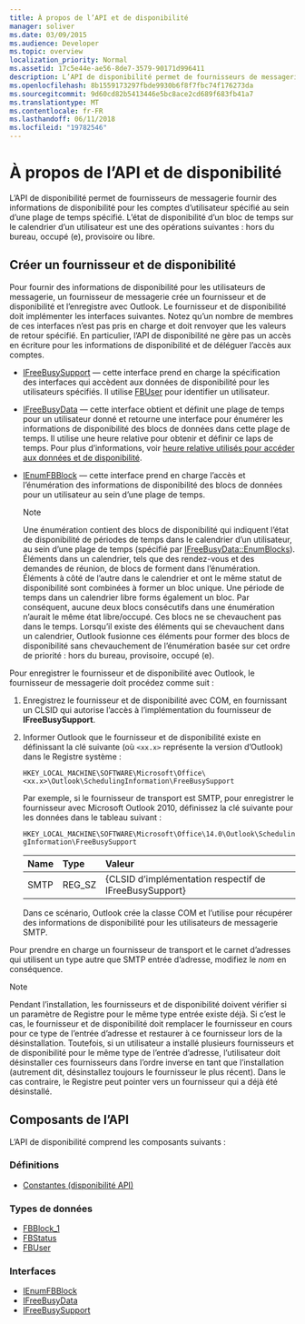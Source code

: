 ```yaml
---
title: À propos de l’API et de disponibilité
manager: soliver
ms.date: 03/09/2015
ms.audience: Developer
ms.topic: overview
localization_priority: Normal
ms.assetid: 17c5e44e-ae56-8de7-3579-90171d996411
description: L’API de disponibilité permet de fournisseurs de messagerie fournir des informations de disponibilité pour les comptes d’utilisateur spécifié au sein d’une plage de temps spécifié.
ms.openlocfilehash: 8b1559173297fbde9930b6f8f7fbc74f176273da
ms.sourcegitcommit: 9d60cd82b5413446e5bc8ace2cd689f683fb41a7
ms.translationtype: MT
ms.contentlocale: fr-FR
ms.lasthandoff: 06/11/2018
ms.locfileid: "19782546"
---
```

# <a name="about-the-freebusy-api"></a>À propos de l’API et de disponibilité

L’API de disponibilité permet de fournisseurs de messagerie fournir des informations de disponibilité pour les comptes d’utilisateur spécifié au sein d’une plage de temps spécifié. L’état de disponibilité d’un bloc de temps sur le calendrier d’un utilisateur est une des opérations suivantes : hors du bureau, occupé (e), provisoire ou libre.
  
## <a name="create-a-freebusy-provider"></a>Créer un fournisseur et de disponibilité

Pour fournir des informations de disponibilité pour les utilisateurs de messagerie, un fournisseur de messagerie crée un fournisseur et de disponibilité et l’enregistre avec Outlook. Le fournisseur et de disponibilité doit implémenter les interfaces suivantes. Notez qu’un nombre de membres de ces interfaces n’est pas pris en charge et doit renvoyer que les valeurs de retour spécifié. En particulier, l’API de disponibilité ne gère pas un accès en écriture pour les informations de disponibilité et de déléguer l’accès aux comptes.
  
- [IFreeBusySupport](ifreebusysupport.md) — cette interface prend en charge la spécification des interfaces qui accèdent aux données de disponibilité pour les utilisateurs spécifiés. Il utilise [FBUser](fbuser.md) pour identifier un utilisateur. 
    
- [IFreeBusyData](ifreebusydata.md) — cette interface obtient et définit une plage de temps pour un utilisateur donné et retourne une interface pour énumérer les informations de disponibilité des blocs de données dans cette plage de temps. Il utilise une heure relative pour obtenir et définir ce laps de temps. Pour plus d’informations, voir [heure relative utilisés pour accéder aux données et de disponibilité](how-to-use-relative-time-to-access-free-busy-data.md).
    
- [IEnumFBBlock](ienumfbblock.md) — cette interface prend en charge l’accès et l’énumération des informations de disponibilité des blocs de données pour un utilisateur au sein d’une plage de temps. 
    
   > [!NOTE]
   > Une énumération contient des blocs de disponibilité qui indiquent l’état de disponibilité de périodes de temps dans le calendrier d’un utilisateur, au sein d’une plage de temps (spécifié par [IFreeBusyData::EnumBlocks](ifreebusydata-enumblocks.md)). Éléments dans un calendrier, tels que des rendez-vous et des demandes de réunion, de blocs de forment dans l’énumération. Éléments à côté de l’autre dans le calendrier et ont le même statut de disponibilité sont combinées à former un bloc unique. Une période de temps dans un calendrier libre forms également un bloc. Par conséquent, aucune deux blocs consécutifs dans une énumération n’aurait le même état libre/occupé. Ces blocs ne se chevauchent pas dans le temps. Lorsqu’il existe des éléments qui se chevauchent dans un calendrier, Outlook fusionne ces éléments pour former des blocs de disponibilité sans chevauchement de l’énumération basée sur cet ordre de priorité : hors du bureau, provisoire, occupé (e). 
  
Pour enregistrer le fournisseur et de disponibilité avec Outlook, le fournisseur de messagerie doit procédez comme suit :
  
1. Enregistrez le fournisseur et de disponibilité avec COM, en fournissant un CLSID qui autorise l’accès à l’implémentation du fournisseur de **IFreeBusySupport**. 
    
2. Informer Outlook que le fournisseur et de disponibilité existe en définissant la clé suivante (où `<xx.x>` représente la version d’Outlook) dans le Registre système : 
    
   `HKEY_LOCAL_MACHINE\SOFTWARE\Microsoft\Office\<xx.x>\Outlook\SchedulingInformation\FreeBusySupport`
    
   Par exemple, si le fournisseur de transport est SMTP, pour enregistrer le fournisseur avec Microsoft Outlook 2010, définissez la clé suivante pour les données dans le tableau suivant : 
    
   `HKEY_LOCAL_MACHINE\SOFTWARE\Microsoft\Office\14.0\Outlook\SchedulingInformation\FreeBusySupport`
    
   |Name |Type |Valeur |
   |:-----|:-----|:-----|
   |SMTP  |REG_SZ  |{CLSID d’implémentation respectif de IFreeBusySupport}  |
   
   Dans ce scénario, Outlook crée la classe COM et l’utilise pour récupérer des informations de disponibilité pour les utilisateurs de messagerie SMTP.
    
Pour prendre en charge un fournisseur de transport et le carnet d’adresses qui utilisent un type autre que SMTP entrée d’adresse, modifiez le *nom* en conséquence. 
  
> [!NOTE]
> Pendant l’installation, les fournisseurs et de disponibilité doivent vérifier si un paramètre de Registre pour le même type entrée existe déjà. Si c’est le cas, le fournisseur et de disponibilité doit remplacer le fournisseur en cours pour ce type de l’entrée d’adresse et restaurer à ce fournisseur lors de la désinstallation. Toutefois, si un utilisateur a installé plusieurs fournisseurs et de disponibilité pour le même type de l’entrée d’adresse, l’utilisateur doit désinstaller ces fournisseurs dans l’ordre inverse en tant que l’installation (autrement dit, désinstallez toujours le fournisseur le plus récent). Dans le cas contraire, le Registre peut pointer vers un fournisseur qui a déjà été désinstallé. 
  
## <a name="api-components"></a>Composants de l’API

L’API de disponibilité comprend les composants suivants :
  
### <a name="definitions"></a>Définitions

- [Constantes (disponibilité API)](constants-free-busy-api.md)
    
### <a name="data-types"></a>Types de données

- [FBBlock_1](fbblock_1.md)
- [FBStatus](fbstatus.md)
- [FBUser](fbuser.md)
    
### <a name="interfaces"></a>Interfaces

- [IEnumFBBlock](ienumfbblock.md)
- [IFreeBusyData](ifreebusydata.md)
- [IFreeBusySupport](ifreebusysupport.md)
    


